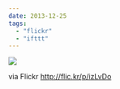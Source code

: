 ```yaml
---
date: 2013-12-25
tags: 
  - "flickr"
  - "ifttt"
---
```


![](http://farm6.staticflickr.com/5506/11540194076_ba5647e741_b.jpg)  

  
  
via Flickr http://flic.kr/p/izLvDo
